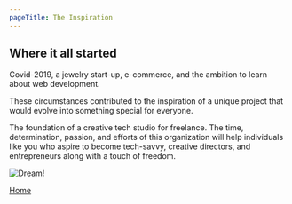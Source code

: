 ```yaml
---
pageTitle: The Inspiration
---
```


## Where it all started

Covid-2019, a jewelry start-up, e-commerce, and the ambition to learn about web development.

These circumstances contributed to the inspiration of a unique project that would evolve into something special for everyone.

The foundation of a creative tech studio for freelance. The time, determination, passion, and efforts of this organization will help individuals like you who aspire to become tech-savvy, creative directors, and entrepreneurs along with a touch of freedom.

![Dream!](https://images.fineartamerica.com/images-medium-large-5/job-placement-leon-zernitsky.jpg) 

[Home](/)
